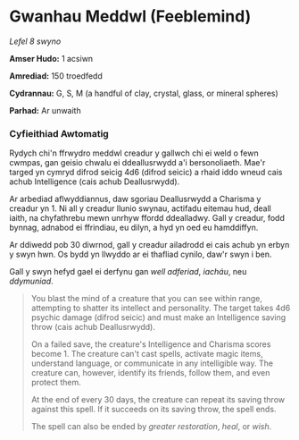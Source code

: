 # Gwanhau Meddwl (Feeblemind)

*Lefel 8 swyno*

**Amser Hudo:** 1 acsiwn

**Amrediad:** 150 troedfedd

**Cydrannau:** G, S, M (a handful of clay, crystal, glass, or mineral spheres)

**Parhad:** Ar unwaith

### Cyfieithiad Awtomatig

Rydych chi'n ffrwydro meddwl creadur y gallwch chi ei weld o fewn cwmpas, gan geisio chwalu ei ddeallusrwydd a'i bersonoliaeth. Mae'r targed yn cymryd difrod seicig 4d6 (difrod seicic) a rhaid iddo wneud cais achub Intelligence (cais achub Deallusrwydd).

Ar arbediad aflwyddiannus, daw sgoriau Deallusrwydd a Charisma y creadur yn 1. Ni all y creadur llunio swynau, actifadu eitemau hud, deall iaith, na chyfathrebu mewn unrhyw ffordd ddealladwy. Gall y creadur, fodd bynnag, adnabod ei ffrindiau, eu dilyn, a hyd yn oed eu hamddiffyn.

Ar ddiwedd pob 30 diwrnod, gall y creadur ailadrodd ei cais achub yn erbyn y swyn hwn. Os bydd yn llwyddo ar ei thafliad cynilo, daw'r swyn i ben.

Gall y swyn hefyd gael ei derfynu gan *well adferiad*, *iacháu*, neu *ddymuniad*.

>  You blast the mind of a creature that you can see within range, attempting to shatter its intellect and personality. The target takes 4d6 psychic damage (difrod seicic) and must make an Intelligence saving throw (cais achub Deallusrwydd).
>  
>  On a failed save, the creature's Intelligence and Charisma scores become 1. The creature can't cast spells, activate magic items, understand language, or communicate in any intelligible way. The creature can, however, identify its friends, follow them, and even protect them.
>  
>  At the end of every 30 days, the creature can repeat its saving throw against this spell. If it succeeds on its saving throw, the spell ends.
>  
>  The spell can also be ended by *greater restoration*, *heal*, or *wish*.